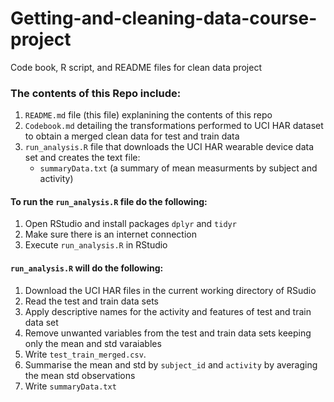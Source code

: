 # Getting-and-cleaning-data-course-project
Code book, R script, and README files for clean data project

### The contents of this Repo include:
  1. `README.md` file (this file) explanining the contents of this repo
  2. `Codebook.md` detailing the transformations performed to UCI HAR dataset to obtain a merged clean data for test and train data
  3. `run_analysis.R` file that downloads the UCI HAR wearable device data set and creates the text file:
      * `summaryData.txt` (a summary of mean measurments by subject and activity)


#### To run the `run_analysis.R` file do the following:
1. Open RStudio and install packages `dplyr` and `tidyr`
2. Make sure there is an internet connection
3. Execute `run_analysis.R` in RStudio

#### `run_analysis.R` will do the following:
1. Download the UCI HAR files in the current working directory of RSudio
2. Read the test and train data sets
3. Apply descriptive names for the activity and features of test and train data set
4. Remove unwanted variables from the test and train data sets keeping only the mean and std varaiables
5. Write `test_train_merged.csv`.
6. Summarise the mean and std by `subject_id` and `activity` by averaging the mean std observations
7. Write `summaryData.txt`

